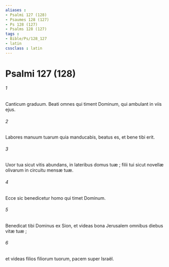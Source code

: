 ```yaml
---
aliases : 
- Psalmi 127 (128)
- Psaumes 128 (127)
- Ps 128 (127)
- Psalms 128 (127)
tags : 
- Bible/Ps/128_127
- latin
cssclass : latin
---
```


# Psalmi 127 (128)

###### 1
Canticum graduum. Beati omnes qui timent Dominum, qui ambulant in viis ejus.
###### 2
Labores manuum tuarum quia manducabis, beatus es, et bene tibi erit.
###### 3
Uxor tua sicut vitis abundans, in lateribus domus tuæ ; filii tui sicut novellæ olivarum in circuitu mensæ tuæ.
###### 4
Ecce sic benedicetur homo qui timet Dominum.
###### 5
Benedicat tibi Dominus ex Sion, et videas bona Jerusalem omnibus diebus vitæ tuæ ;
###### 6
et videas filios filiorum tuorum, pacem super Israël.
